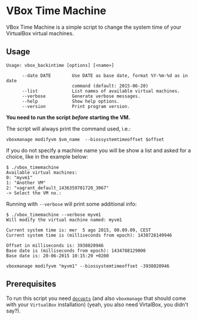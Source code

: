 # VBox Time Machine

VBox Time Machine is a simple script to change the system time of your
VirtualBox virtual machines.

## Usage
```
Usage: vbox_backintime [options] [<name>]

      --date DATE        Use DATE as base date, format %Y-%m-%d as in date 
                         command (default: 2015-06-20)
      --list             List names of available virtual machines.
      --verbose          Generate verbose messages.
      --help             Show help options.
      --version          Print program version.
```

**You need to run the script _before_ starting the VM.**

The script will always print the command used, i.e.:
```
vboxmanage modifyvm $vm_name  --biossystemtimeoffset $offset
```

If you do not specify a machine name you will be show a list and asked for a
choice, like in the example below:
```
$ ./vbox_timemachine
Available virtual machines:
0: "myvm1"
1: "Another VM"
2: "vagrant_default_1436359701720_3067"
-> Select the VM no.:

```

Running with `--verbose` will print some additional info:
```
$ ./vbox_timemachine --verbose myvm1
Will modify the virtual machine named: myvm1

Current system time is: mer  5 ago 2015, 00.09.09, CEST
Current system time is (milliseconds from epoch): 1438726149946

Offset in milliseconds is: 3938020946
Base date is (milliseconds from epoch): 1434788129000
Base date is: 20-06-2015 10:15:29 +0200

vboxmanage modifyvm "myvm1" --biossystemtimeoffset -3938020946
```

## Prerequisites

To run this script you need [`docopts`](https://github.com/docopt/docopts) 
(and also `vboxmanage` that should come with your `VirtualBox` installation)
(yeah, you also need VirtalBox, you didn't say?).